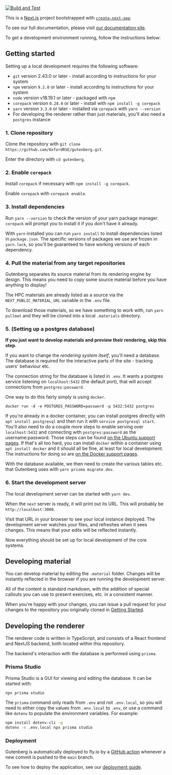 [![Build and Test](https://github.com/OxfordRSE/gutenberg/actions/workflows/test.yml/badge.svg)](https://github.com/OxfordRSE/gutenberg/actions/workflows/test.yml)

This is a [Next.js](https://nextjs.org/) project bootstrapped with [`create-next-app`](https://github.com/vercel/next.js/tree/canary/packages/create-next-app).

To see our full documentation, please visit [our documentation site](https://blog.oxrse.uk/gutenberg/).

To get a development environment running, follow the instructions below:

## Getting started

Setting up a local development requires the following software:
- `git` version 2.43.0 or later - install according to instructions for your system
- `npm` version `9.2.0` or later - install according to instructions for your system
- `node` version v18.19.1 or later - packaged with `npm`
- `corepack` version `0.28.0` or later - install with `npm install -g corepack`
- `yarn` version `3.3.0` or later - installed via `corepack` with `yarn --version`
- For developing the renderer rather than just materials, you'll also need a `postgres` instance

### 1. Clone repository

Clone the repository with `git clone https://github.com/OxfordRSE/gutenberg.git`.

Enter the directory with `cd gutenberg`.

### 2. Enable `corepack`

Install `corepack` if necessary with `npm install -g corepack`. 

Enable `corepack` with `corepack enable`.

### 3. Install dependencies

Run `yarn --version` to check the version of your yarn package manager. 
`corepack` will prompt you to install it if you don't have it already.

With `yarn` installed you can run `yarn install` to install dependencies listed in `package.json`.
The specific versions of packages we use are frozen in `yarn.lock`, 
so you'll be guaranteed to have working versions of each dependency.

### 4. Pull the material from any target repositories

Gutenberg separates its source material from its rendering engine by design.
This means you need to copy some source material before you have anything to display!

The HPC materials are already listed as a source via the `NEXT_PUBLIC_MATERIAL_URL` variable in the `.env` file.

To download those materials, so we have something to work with, run `yarn pullmat` and they will be cloned into 
a local `.materials` directory.

### 5. (Setting up a postgres database)

**If you just want to develop materials and preview their rendering, skip this step.**

If you want to change the *rendering system itself*, you'll need a database.
The database is required for the interactive parts of the site - tracking users' behaviour etc.

The connection string for the database is listed in `.env`.
It wants a postgres service listening on `localhost:5432` (the default port),
that will accept connections from `postgres:password`.

One way to do this fairly simply is using `docker`.
```shell
docker run -d -e POSTGRES_PASSWORD=password -p 5432:5432 postgres
```

If you're already in a docker container, you can install postgres directly with
`apt install postgresql` and then run it with `service postgresql start`.
You'll also need to do a couple more steps to enable serving over `localhost:5432` 
and connecting with `postgres:password` as the username:password.
Those steps can be found [on the Ubuntu support pages](https://ubuntu.com/server/docs/install-and-configure-postgresql).
If that's all too hard, you can install `docker` within a container using `apt install docker`
and it _should_ all be fine, at least for local development.
The instructions for doing so are [on the Docker support pages](https://docs.docker.com/engine/install/ubuntu/#install-using-the-repository).

With the database available, we then need to create the various tables etc. that Gutenberg uses with
`yarn prisma migrate dev`.

### 6. Start the development server

The local development server can be started with `yarn dev`.

When the `next` server is ready, it will print out its URL. 
This will probably be `http://localhost:3000`. 

Visit that URL in your browser to see your local instance deployed.
The development server watches your files, and refreshes when it sees changes.
This means that your edits will be reflected instantly.

Now everything should be set up for local development of the core systems.

## Developing material

You can develop material by editing the `.material` folder.
Changes will be instantly reflected in the browser if you are running the development server.

All of the content is standard markdown, with the addition of special callouts you can use to present exercises, etc. in a consistent manner.

When you're happy with your changes, you can issue a pull request for your changes to the repository you originally cloned in [Getting Started](#getting-started).

## Developing the renderer

The renderer code is written in TypeScript, and consists of a React frontend and NextJS backend, 
both located within this repository. 

The backend's interaction with the database is performed using `prisma`.

### Prisma Studio

Prisma Studio is a GUI for viewing and editing the database. It can be started with:

```bash
npx prisma studio
```

The `prisma` command only reads from `.env` and not `.env.local`, so you will need to either copy the values from `.env.local` to `.env`, or use a command like `dotenv` to populate the environment variables. For example:

```bash
npm install dotenv-cli -g
dotenv -e .env.local npx prisma studio
```

### Deployment

Gutenberg is automatically deployed to fly.io by a [GitHub action](https://github.com/OxfordRSE/gutenberg/actions/workflows/deploy.yml) whenever a new commit is pushed to the `main` branch.

To see how to deploy the application, see our [deployment guide](https://blog.oxrse.uk/gutenberg/deployment).
